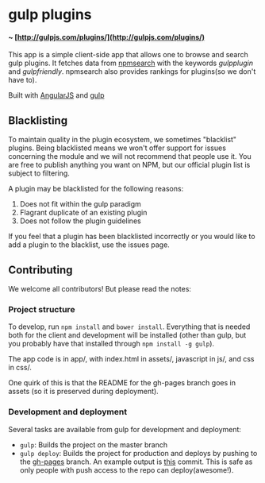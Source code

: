 gulp plugins
============
#### ~ [http://gulpjs.com/plugins/](http://gulpjs.com/plugins/)

This app is a simple client-side app that allows one to browse and search gulp plugins.
It fetches data from [npmsearch](http://npmsearch.com/) with the keywords *gulpplugin* and *gulpfriendly*.
npmsearch also provides rankings for plugins(so we don't have to).

Built with [AngularJS](http://angularjs.org) and [gulp](http://gulpjs.com/)

## Blacklisting

To maintain quality in the plugin ecosystem, we sometimes "blacklist" plugins. Being blacklisted means we won't offer support for issues concerning the module and we will not recommend that people use it. You are free to publish anything you want on NPM, but our official plugin list is subject to filtering.

A plugin may be blacklisted for the following reasons:

1. Does not fit within the gulp paradigm
2. Flagrant duplicate of an existing plugin
3. Does not follow the plugin guidelines

If you feel that a plugin has been blacklisted incorrectly or you would like to add a plugin to the blacklist, use the issues page.

## Contributing

We welcome all contributors! But please read the notes:

### Project structure

To develop, run `npm install` and `bower install`.
Everything that is needed both for the client and development will be installed
(other than gulp, but you probably have that installed through `npm install -g gulp`).

The app code is in app/, with index.html in assets/, javascript in js/, and css in css/.

One quirk of this is that the README for the gh-pages branch goes in assets (so it is preserved during deployment).

### Development and deployment

Several tasks are available from gulp for development and deployment:

- `gulp`: Builds the project on the master branch
- `gulp deploy`: Builds the project for production and deploys by pushing to the
[gh-pages](https://github.com/gulpjs/plugins/tree/gh-pages) branch.
An example output is [this](https://github.com/gulpjs/plugins/commit/fa4027f90a725d9caa7971fc00e1d3c4174d2026) commit.
This is safe as only people with push access to the repo can deploy(awesome!).
